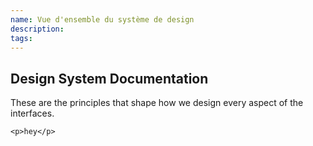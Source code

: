 ```yaml
---
name: Vue d'ensemble du système de design
description:
tags:
---
```


<DocHeader props={props}/>

## Design System Documentation

These are the principles that shape how we design every aspect of the
interfaces.

```tsx
<p>hey</p>
```
